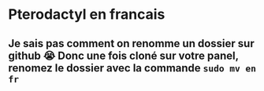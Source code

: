 # Pterodactyl en francais

## Je sais pas comment on renomme un dossier sur github 😭 Donc une fois cloné sur votre panel, renomez le dossier avec la commande ```sudo mv en fr```
